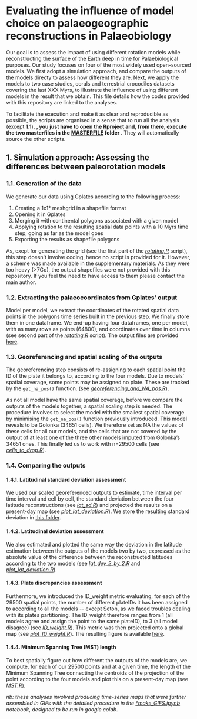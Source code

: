 # Evaluating the influence of model choice on palaeogeographic reconstructions in Palaeobiology

Our goal is to assess the impact of using different rotation models while reconstructing the surface of the Earth deep in time for Palaebiological purposes. Our study focuses on four of the most widely used open-sourced models. We first adopt a simulation approach, and compare the outputs of the models directy to assess how different they are. Next, we apply the models to two case studies, corals and terrestrial crocodiles datasets covering the last XXX Myrs, to illustrate the influence of using different models in the result that we obtain. This file details how the codes provided with this repository are linked to the analyses.

To facilitate the execution and make it as clear and reproducible as possible, the scripts are organised in a sense that to run all the analysis (except <strong>1.1</strong>), <strong>, you just have to open the [Rproject](https://github.com/Buffan3369/rotation_sensitivity/blob/main/rot_sens.Rproj) and, from there, execute the two masterfiles in the [MASTERFILE](https://github.com/Buffan3369/rotation_sensitivity/tree/main/scripts/MASTERFILES) folder </strong>. They will automatically source the other scripts.

## 1. Simulation approach: Assessing the differences between paleorotation models

### 1.1. Generation of the data

We generate our data using Gplates according to the following process:

<ol>
  <li> Creating a 1x1° meshgrid in a shapefile format
  <li> Opening it in Gplates
  <li> Merging it with continental polygons associated with a given model
  <li> Applying rotation to the resulting spatial data points with a 10 Myrs time step, going as far as the model goes
  <li> Exporting the results as shapefile polygons
</ol>

As, exept for generating the grid (see the first part of the [*rotating.R*](https://github.com/Buffan3369/rotation_sensitivity/blob/main/scripts/data_analysis/rotating.R) script), this step doesn't involve coding, hence no script is provided for it. However, a scheme was made available in the supplementary materials. As they were too heavy (>7Go), the output shapefiles were not provided with this repository. If you feel the need to have access to them please contact the main author.


### 1.2. Extracting the palaeocoordinates from Gplates' output

Model per model, we extract the coordinates of the rotated spatial data points in the polygons time series built in the previous step. We finally store them in one dataframe. We end-up having four dataframes, one per model, with as many rows as points (64800), and coordinates over time in columns (see second part of the [*rotating.R*](https://github.com/Buffan3369/rotation_sensitivity/blob/main/scripts/data_analysis/rotating.R) script).
The output files are provided [here](https://github.com/Buffan3369/rotation_sensitivity/tree/main/data/extracted_paleocoordinates).


### 1.3. Georeferencing and spatial scaling of the outputs

The georeferencing step consists of re-assigning to each spatial point the ID of the plate it belongs to, according to the four models. Due to models' spatial coverage, some points may be assigned no plate. These are tracked by the `get_na_pos()` function. (see [*georeferencing_and_NA_pos.R*](https://github.com/Buffan3369/rotation_sensitivity/blob/main/scripts/data_analysis/georeferencing_and_NA_pos.R)). 

As not all model have the same spatial coverage, before we compare the outputs of the models together, a spatial scaling step is needed. The procedure involves to select the model with the smallest spatial coverage by minimising the `get_na_pos()` function previously introduced. This model reveals to be Golonka (34651 cells). We therefore set as NA the values of these cells for all our models, and the cells that are not covered by the output of at least one of the three other models imputed from Golonka’s 34651 ones. This finally led us to work with n=29500 cells (see [*cells_to_drop.R*](https://github.com/Buffan3369/rotation_sensitivity/blob/main/scripts/data_analysis/cells_to_drop.R)).


### 1.4. Comparing the outputs

#### 1.4.1. Latitudinal standard deviation assessment

We used our scaled georeferenced outputs to estimate, time interval per time interval and cell by cell, the standard deviation between the four latitude reconstructions (see [*lat_sd.R*](https://github.com/Buffan3369/rotation_sensitivity/blob/main/scripts/data_analysis/lat_sd.R)) and projected the results on a present-day map (see [*plot_lat_deviation.R*](https://github.com/Buffan3369/rotation_sensitivity/blob/main/scripts/visualisation/plot_lat_deviation.R)). We store the resulting standard deviation in [this folder](https://github.com/Buffan3369/rotation_sensitivity/tree/main/figures/standard_deviation).

#### 1.4.2. Latitudinal deviation assessment

We also estimated and plotted the same way the deviation in the latitude estimation between the outputs of the models two by two, expressed as the absolute value of the difference between the reconstructed latitudes according to the two models (see [*lat_dev_2_by_2.R*](https://github.com/Buffan3369/rotation_sensitivity/blob/main/scripts/data_analysis/lat_dev_2_by_2.R) and [*plot_lat_deviation.R*](https://github.com/Buffan3369/rotation_sensitivity/blob/main/scripts/visualisation/plot_lat_deviation.R)).

#### 1.4.3. Plate discrepancies assessment

Furthermore, we introduced the ID_weight metric evaluating, for each of the 29500 spatial points, the number of different plateIDs it has been assigned to according to all the models -- except Seton, as we faced troubles dealing with its plates partitioning. The ID_weight therefore ranges from 1 (all models agree and assign the point to the same plateID), to 3 (all model disagree) (see [*ID_weight.R*](https://github.com/Buffan3369/rotation_sensitivity/blob/main/scripts/data_analysis/ID_weight.R)). This metric was then projected onto a global map (see [*plot_ID_weight.R*](https://github.com/Buffan3369/rotation_sensitivity/blob/main/scripts/visualisation/plot_ID_weight.R)).
The resulting figure is available [here](https://github.com/Buffan3369/rotation_sensitivity/blob/main/figures/PlateID_discrepancies.png).

#### 1.4.4. Minimum Spanning Tree (MST) length

To best spatially figure out how different the outputs of the models are, we compute, for each of our 29500 points and at a given time, the length of the Minimum Spanning Tree connecting the centroids of the projection of the point according to the four models and plot this on a present-day map (see [*MST.R*](https://github.com/Buffan3369/rotation_sensitivity/blob/main/scripts/data_analysis/MST.R)).


*nb: these analyses involved producing time-series maps that were further assembled in GIFs with the detailed procedure in the [*make_GIFS.ipynb](https://github.com/Buffan3369/rotation_sensitivity/blob/main/scripts/make_GIFs.ipynb) notebook, designed to be run in google colab.*



